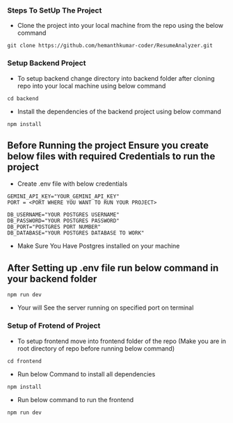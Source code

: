 ### Steps To SetUp The Project

- Clone the project into your local machine from the repo using the below command

```
git clone https://github.com/hemanthkumar-coder/ResumeAnalyzer.git
```

### Setup Backend Project

- To setup backend change directory into backend folder after cloning repo into your local machine using below command

```
cd backend
```

- Install the dependencies of the backend project using below command

```
npm install
```

## Before Running the project Ensure you create below files with required Credentials to run the project

- Create .env file with below credentials

```
GEMINI_API_KEY="YOUR_GEMINI_API_KEY"
PORT = <PORT WHERE YOU WANT TO RUN YOUR PROJECT>

DB_USERNAME="YOUR POSTGRES USERNAME"
DB_PASSWORD="YOUR POSTGRES PASSWORD"
DB_PORT="POSTGRES PORT NUMBER"
DB_DATABASE="YOUR POSTGRES DATABASE TO WORK"
```

- Make Sure You Have Postgres installed on your machine

## After Setting up .env file run below command in your backend folder

```
npm run dev
```

- Your will See the server running on specified port on terminal

### Setup of Frotend of Project

- To setup frontend move into frontend folder of the repo (Make you are in root directory of repo before running below command)

```
cd frontend
```

- Run below Command to install all dependencies

```
npm install
```

- Run below command to run the frontend

```
npm run dev
```
